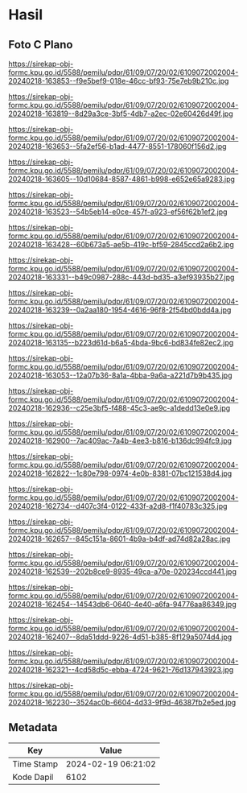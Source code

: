 # Hasil

## Foto C Plano

https://sirekap-obj-formc.kpu.go.id/5588/pemilu/pdpr/61/09/07/20/02/6109072002004-20240218-163853--f9e5bef9-018e-46cc-bf93-75e7eb9b210c.jpg

https://sirekap-obj-formc.kpu.go.id/5588/pemilu/pdpr/61/09/07/20/02/6109072002004-20240218-163819--8d29a3ce-3bf5-4db7-a2ec-02e60426d49f.jpg

https://sirekap-obj-formc.kpu.go.id/5588/pemilu/pdpr/61/09/07/20/02/6109072002004-20240218-163653--5fa2ef56-b1ad-4477-8551-178060f156d2.jpg

https://sirekap-obj-formc.kpu.go.id/5588/pemilu/pdpr/61/09/07/20/02/6109072002004-20240218-163605--10d10684-8587-4861-b998-e652e65a9283.jpg

https://sirekap-obj-formc.kpu.go.id/5588/pemilu/pdpr/61/09/07/20/02/6109072002004-20240218-163523--54b5eb14-e0ce-457f-a923-ef56f62b1ef2.jpg

https://sirekap-obj-formc.kpu.go.id/5588/pemilu/pdpr/61/09/07/20/02/6109072002004-20240218-163428--60b673a5-ae5b-419c-bf59-2845ccd2a6b2.jpg

https://sirekap-obj-formc.kpu.go.id/5588/pemilu/pdpr/61/09/07/20/02/6109072002004-20240218-163331--b49c0987-288c-443d-bd35-a3ef93935b27.jpg

https://sirekap-obj-formc.kpu.go.id/5588/pemilu/pdpr/61/09/07/20/02/6109072002004-20240218-163239--0a2aa180-1954-4616-96f8-2f54bd0bdd4a.jpg

https://sirekap-obj-formc.kpu.go.id/5588/pemilu/pdpr/61/09/07/20/02/6109072002004-20240218-163135--b223d61d-b6a5-4bda-9bc6-bd834fe82ec2.jpg

https://sirekap-obj-formc.kpu.go.id/5588/pemilu/pdpr/61/09/07/20/02/6109072002004-20240218-163053--12a07b36-8a1a-4bba-9a6a-a221d7b9b435.jpg

https://sirekap-obj-formc.kpu.go.id/5588/pemilu/pdpr/61/09/07/20/02/6109072002004-20240218-162936--c25e3bf5-f488-45c3-ae9c-a1dedd13e0e9.jpg

https://sirekap-obj-formc.kpu.go.id/5588/pemilu/pdpr/61/09/07/20/02/6109072002004-20240218-162900--7ac409ac-7a4b-4ee3-b816-b136dc994fc9.jpg

https://sirekap-obj-formc.kpu.go.id/5588/pemilu/pdpr/61/09/07/20/02/6109072002004-20240218-162822--1c80e798-0974-4e0b-8381-07bc121538d4.jpg

https://sirekap-obj-formc.kpu.go.id/5588/pemilu/pdpr/61/09/07/20/02/6109072002004-20240218-162734--d407c3f4-0122-433f-a2d8-f1f40783c325.jpg

https://sirekap-obj-formc.kpu.go.id/5588/pemilu/pdpr/61/09/07/20/02/6109072002004-20240218-162657--845c151a-8601-4b9a-b4df-ad74d82a28ac.jpg

https://sirekap-obj-formc.kpu.go.id/5588/pemilu/pdpr/61/09/07/20/02/6109072002004-20240218-162539--202b8ce9-8935-49ca-a70e-020234ccd441.jpg

https://sirekap-obj-formc.kpu.go.id/5588/pemilu/pdpr/61/09/07/20/02/6109072002004-20240218-162454--14543db6-0640-4e40-a6fa-94776aa86349.jpg

https://sirekap-obj-formc.kpu.go.id/5588/pemilu/pdpr/61/09/07/20/02/6109072002004-20240218-162407--8da51ddd-9226-4d51-b385-8f129a5074d4.jpg

https://sirekap-obj-formc.kpu.go.id/5588/pemilu/pdpr/61/09/07/20/02/6109072002004-20240218-162321--4cd58d5c-ebba-4724-9621-76d137943923.jpg

https://sirekap-obj-formc.kpu.go.id/5588/pemilu/pdpr/61/09/07/20/02/6109072002004-20240218-162230--3524ac0b-6604-4d33-9f9d-46387fb2e5ed.jpg


## Metadata

| Key        | Value               |
| ---------- | ------------------- |
| Time Stamp | 2024-02-19 06:21:02 |
| Kode Dapil | 6102                |



